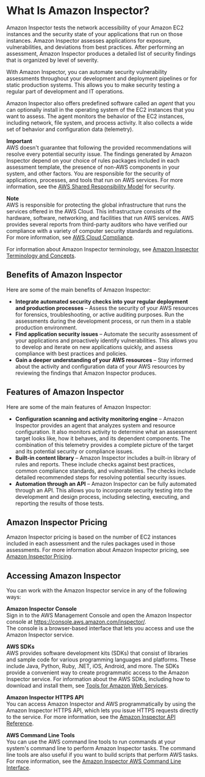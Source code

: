 # What Is Amazon Inspector?<a name="inspector_introduction"></a>

Amazon Inspector tests the network accessibility of your Amazon EC2 instances and the security state of your applications that run on those instances\. Amazon Inspector assesses applications for exposure, vulnerabilities, and deviations from best practices\. After performing an assessment, Amazon Inspector produces a detailed list of security findings that is organized by level of severity\. 

With Amazon Inspector, you can automate security vulnerability assessments throughout your development and deployment pipelines or for static production systems\. This allows you to make security testing a regular part of development and IT operations\. 

Amazon Inspector also offers predefined software called an *agent* that you can optionally install in the operating system of the EC2 instances that you want to assess\. The agent monitors the behavior of the EC2 instances, including network, file system, and process activity\. It also collects a wide set of behavior and configuration data \(telemetry\)\.

**Important**  
AWS doesn't guarantee that following the provided recommendations will resolve every potential security issue\. The findings generated by Amazon Inspector depend on your choice of rules packages included in each assessment template, the presence of non\-AWS components in your system, and other factors\. You are responsible for the security of applications, processes, and tools that run on AWS services\. For more information, see the [ AWS Shared Responsibility Model](https://aws.amazon.com/compliance/shared-responsibility-model/) for security\.

**Note**  
AWS is responsible for protecting the global infrastructure that runs the services offered in the AWS Cloud\. This infrastructure consists of the hardware, software, networking, and facilities that run AWS services\. AWS provides several reports from third\-party auditors who have verified our compliance with a variety of computer security standards and regulations\. For more information, see [AWS Cloud Compliance](https://aws.amazon.com/compliance)\. 

For information about Amazon Inspector terminology, see [Amazon Inspector Terminology and Concepts](inspector_concepts.md)\.

## Benefits of Amazon Inspector<a name="InspectorBenefits"></a>

Here are some of the main benefits of Amazon Inspector:
+ **Integrate automated security checks into your regular deployment and production processes** – Assess the security of your AWS resources for forensics, troubleshooting, or active auditing purposes\. Run the assessments during the development process, or run them in a stable production environment\.
+ **Find application security issues** – Automate the security assessment of your applications and proactively identify vulnerabilities\. This allows you to develop and iterate on new applications quickly, and assess compliance with best practices and policies\.
+ **Gain a deeper understanding of your AWS resources** – Stay informed about the activity and configuration data of your AWS resources by reviewing the findings that Amazon Inspector produces\.

## Features of Amazon Inspector<a name="InspectorFeatures"></a>

Here are some of the main features of Amazon Inspector:
+ **Configuration scanning and activity monitoring engine** – Amazon Inspector provides an agent that analyzes system and resource configuration\. It also monitors activity to determine what an assessment target looks like, how it behaves, and its dependent components\. The combination of this telemetry provides a complete picture of the target and its potential security or compliance issues\. 
+ **Built\-in content library** – Amazon Inspector includes a built\-in library of rules and reports\. These include checks against best practices, common compliance standards, and vulnerabilities\. The checks include detailed recommended steps for resolving potential security issues\. 
+ **Automation through an API** – Amazon Inspector can be fully automated through an API\. This allows you to incorporate security testing into the development and design process, including selecting, executing, and reporting the results of those tests\. 

## Amazon Inspector Pricing<a name="InspectorPricing"></a>

Amazon Inspector pricing is based on the number of EC2 instances included in each assessment and the rules packages used in those assessments\. For more information about Amazon Inspector pricing, see [Amazon Inspector Pricing](http://aws.amazon.com/inspector/pricing/)\.

## Accessing Amazon Inspector<a name="AccessingInspector"></a>

You can work with the Amazon Inspector service in any of the following ways:

**Amazon Inspector Console**  
Sign in to the AWS Management Console and open the Amazon Inspector console at [https://console\.aws\.amazon\.com/inspector/](https://console.aws.amazon.com/inspector/)\.  
The console is a browser\-based interface that lets you access and use the Amazon Inspector service\.

**AWS SDKs**  
AWS provides software development kits \(SDKs\) that consist of libraries and sample code for various programming languages and platforms\. These include Java, Python, Ruby, \.NET, iOS, Android, and more\. The SDKs provide a convenient way to create programmatic access to the Amazon Inspector service\. For information about the AWS SDKs, including how to download and install them, see [Tools for Amazon Web Services](https://aws.amazon.com/tools/)\.

**Amazon Inspector HTTPS API**  
You can access Amazon Inspector and AWS programmatically by using the Amazon Inspector HTTPS API, which lets you issue HTTPS requests directly to the service\. For more information, see the [Amazon Inspector API Reference](https://docs.aws.amazon.com/inspector/latest/APIReference/)\.

**AWS Command Line Tools**  
You can use the AWS command line tools to run commands at your system's command line to perform Amazon Inspector tasks\. The command line tools are also useful if you want to build scripts that perform AWS tasks\. For more information, see the [Amazon Inspector AWS Command Line Interface](http://docs.aws.amazon.com/cli/latest/reference/inspector/index.html)\.